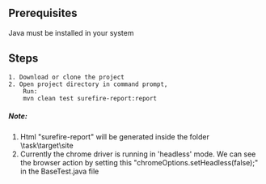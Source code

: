 ## Prerequisites 
Java must be installed in your system

## Steps
    1. Download or clone the project
    2. Open project directory in command prompt, 
        Run:
        mvn clean test surefire-report:report

##### Note: 
1. Html "surefire-report" will be generated inside the folder \\task\target\site
2. Currently the chrome driver is running in 'headless' mode. 
   We can see the browser action by setting this "chromeOptions.setHeadless(false);" in the BaseTest.java file